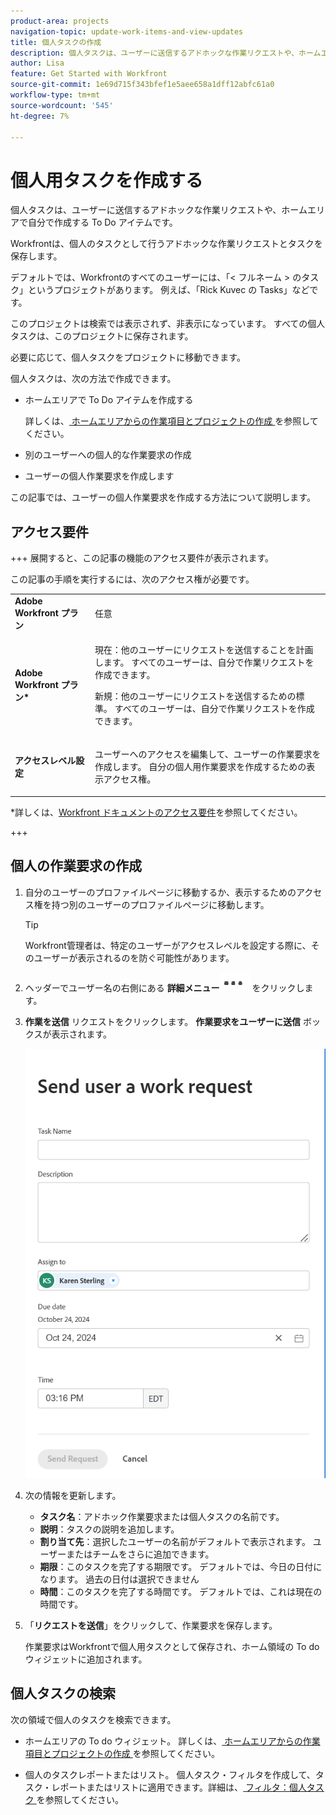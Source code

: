 ```yaml
---
product-area: projects
navigation-topic: update-work-items-and-view-updates
title: 個人タスクの作成
description: 個人タスクは、ユーザーに送信するアドホックな作業リクエストや、ホームエリアで自分で作成する To Do アイテムです。 Workfrontは、個人のタスクとして行うアドホックな作業リクエストとタスクを保存します。
author: Lisa
feature: Get Started with Workfront
source-git-commit: 1e69d715f343bfef1e5aee658a1dff12abfc61a0
workflow-type: tm+mt
source-wordcount: '545'
ht-degree: 7%

---
```



# 個人用タスクを作成する

<!--Audited: 10/2024-->

個人タスクは、ユーザーに送信するアドホックな作業リクエストや、ホームエリアで自分で作成する To Do アイテムです。

Workfrontは、個人のタスクとして行うアドホックな作業リクエストとタスクを保存します。

デフォルトでは、Workfrontのすべてのユーザーには、「&lt; フルネーム > のタスク」というプロジェクトがあります。 例えば、「Rick Kuvec の Tasks」などです。

このプロジェクトは検索では表示されず、非表示になっています。 すべての個人タスクは、このプロジェクトに保存されます。

必要に応じて、個人タスクをプロジェクトに移動できます。

個人タスクは、次の方法で作成できます。

* ホームエリアで To Do アイテムを作成する

  詳しくは、[ ホームエリアからの作業項目とプロジェクトの作成 ](/help/quicksilver/workfront-basics/using-home/using-the-home-area/create-work-items-in-home.md) を参照してください。

* 別のユーザーへの個人的な作業要求の作成
* ユーザーの個人作業要求を作成します

この記事では、ユーザーの個人作業要求を作成する方法について説明します。

## アクセス要件

+++ 展開すると、この記事の機能のアクセス要件が表示されます。

この記事の手順を実行するには、次のアクセス権が必要です。

<table style="table-layout:auto"> 
 <col> 
 </col> 
 <col> 
 </col> 
 <tbody> 
  <tr> 
   <td role="rowheader"><strong>Adobe Workfront プラン</strong></td> 
   <td> <p>任意</p> </td> 
  </tr> 
  <tr> 
   <td role="rowheader"><strong>Adobe Workfront プラン*</strong></td> 
   <td> 
   <p>現在：他のユーザーにリクエストを送信することを計画します。 すべてのユーザーは、自分で作業リクエストを作成できます。</p>
   <p>新規：他のユーザーにリクエストを送信するための標準。 すべてのユーザーは、自分で作業リクエストを作成できます。</p> 
   </td> 
  </tr> 
  <tr> 
   <td role="rowheader"><strong>アクセスレベル設定</strong></td> 
   <td> <p>ユーザーへのアクセスを編集して、ユーザーの作業要求を作成します。 自分の個人用作業要求を作成するための表示アクセス権。 </p>
   </td> 
  </tr>

</tbody> 
</table>

*詳しくは、[Workfront ドキュメントのアクセス要件](/help/quicksilver/administration-and-setup/add-users/access-levels-and-object-permissions/access-level-requirements-in-documentation.md)を参照してください。

+++


## 個人の作業要求の作成

1. 自分のユーザーのプロファイルページに移動するか、表示するためのアクセス権を持つ別のユーザーのプロファイルページに移動します。

   >[!TIP]
   >
   >Workfront管理者は、特定のユーザーがアクセスレベルを設定する際に、そのユーザーが表示されるのを防ぐ可能性があります。

1. ヘッダーでユーザー名の右側にある **詳細メニュー**![](assets/more-menu.png) をクリックします。
1. **作業を送信** リクエストをクリックします。
**作業要求をユーザーに送信** ボックスが表示されます。

   ![](assets/personal-task-box.png)
1. 次の情報を更新します。

   * **タスク名**：アドホック作業要求または個人タスクの名前です。
   * **説明**：タスクの説明を追加します。
   * **割り当て先**：選択したユーザーの名前がデフォルトで表示されます。 ユーザーまたはチームをさらに追加できます。
   * **期限**：このタスクを完了する期限です。 デフォルトでは、今日の日付になります。 過去の日付は選択できません
   * **時間**：このタスクを完了する時間です。 デフォルトでは、これは現在の時間です。

1. 「**リクエストを送信**」をクリックして、作業要求を保存します。

   作業要求はWorkfrontで個人用タスクとして保存され、ホーム領域の To do ウィジェットに追加されます。

   <!--this last step will need to be updated when they fix this functionality and the work requests you create for others actually go to their To do widget instead of yours-->

## 個人タスクの検索

次の領域で個人のタスクを検索できます。

* ホームエリアの To do ウィジェット。 詳しくは、[ ホームエリアからの作業項目とプロジェクトの作成 ](/help/quicksilver/workfront-basics/using-home/using-the-home-area/create-work-items-in-home.md) を参照してください。

* 個人のタスクレポートまたはリスト。 個人タスク・フィルタを作成して、タスク・レポートまたはリストに適用できます。詳細は、[ フィルタ：個人タスク ](/help/quicksilver/reports-and-dashboards/reports/custom-view-filter-grouping-samples/filter-personal-tasks.md) を参照してください。





